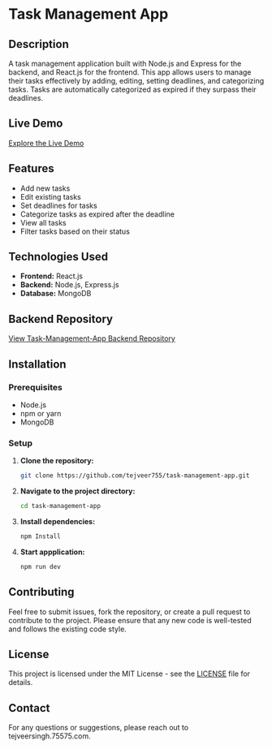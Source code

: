 # Task Management App

## Description

A task management application built with Node.js and Express for the backend, and React.js for the frontend. This app allows users to manage their tasks effectively by adding, editing, setting deadlines, and categorizing tasks. Tasks are automatically categorized as expired if they surpass their deadlines.

## Live Demo
[Explore the Live Demo](https://tejveer755.github.io/task-management-app/)
## Features

- Add new tasks
- Edit existing tasks
- Set deadlines for tasks
- Categorize tasks as expired after the deadline
- View all tasks
- Filter tasks based on their status

## Technologies Used

- **Frontend:** React.js
- **Backend:** Node.js, Express.js
- **Database:** MongoDB
  
## Backend Repository
[View Task-Management-App Backend Repository](https://github.com/tejveer755/task-management-app-backend.git)

## Installation

### Prerequisites

- Node.js
- npm or yarn
- MongoDB

### Setup

1. **Clone the repository:**

   ```bash
   git clone https://github.com/tejveer755/task-management-app.git

2. **Navigate to the project directory:**

   ```bash
   cd task-management-app

3.  **Install dependencies:**  
 
    ```bash
    npm Install

4.  **Start appplication:**  
 
    ```bash
    npm run dev

 ## Contributing

Feel free to submit issues, fork the repository, or create a pull request to contribute to the project. Please ensure that any new code is well-tested and follows the existing code style.

## License

This project is licensed under the MIT License - see the [LICENSE](LICENSE) file for details.

## Contact

For any questions or suggestions, please reach out to tejveersingh.75575.com.

